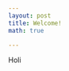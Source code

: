```yaml
---
layout: post
title: Welcome!
math: true

---
```

Holi
<!--Not Pure Poole supports [MathJax](https://www.mathjax.org/). You can enable it on a page by setting `math: true` in the front matter.-->

